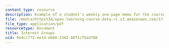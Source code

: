```yaml
---
content_type: resource
description: Example of a student's weekly one-page memo for the course.
file: /media/https%3A/open-learning-course-data-rc.s3.amazonaws.com/17-202-graduate-seminar-in-american-politics-ii-spring-2010/9e4cc772ee1debb02362b0f1cf5ed788_MIT17_202S10_Interest_Grp.pdf
file_type: application/pdf
resourcetype: Document
title: Interest Groups
uid: 9e4cc772-ee1d-ebb0-2362-b0f1cf5ed788
---
```


